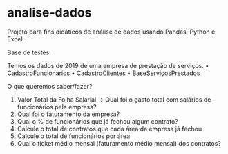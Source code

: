 # analise-dados
Projeto para fins didáticos de análise de dados usando Pandas, Python e Excel. 

Base de testes.

Temos os dados de 2019 de uma empresa de prestação de serviços.
•	CadastroFuncionarios
•	CadastroClientes
•	BaseServiçosPrestados

O que queremos saber/fazer?
1.	Valor Total da Folha Salarial -> Qual foi o gasto total com salários de funcionários pela empresa?
2.	Qual foi o faturamento da empresa?
3.	Qual o % de funcionários que já fechou algum contrato?
4.	Calcule o total de contratos que cada área da empresa já fechou
5.	Calcule o total de funcionários por área
6.	Qual o ticket médio mensal (faturamento médio mensal) dos contratos?
